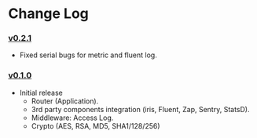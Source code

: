 # Change Log

### [v0.2.1](https://github.com/byte-power/rockgo/tree/v0.2.1)

* Fixed serial bugs for metric and fluent log.

### [v0.1.0](https://github.com/byte-power/rockgo/tree/v0.1.0)

* Initial release
	* Router (Application).
	* 3rd party components integration (iris, Fluent, Zap, Sentry, StatsD).
	* Middleware: Access Log.
	* Crypto (AES, RSA, MD5, SHA1/128/256)
